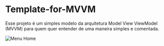 # Template-for-MVVM
Esse projeto é um simples modelo da arquitetura Model View ViewModel (MVVM) para quem quer entender de uma maneira simples e comentada.

![Menu Home](/app/src/main/res/drawable/ic_welcome.xml/)
